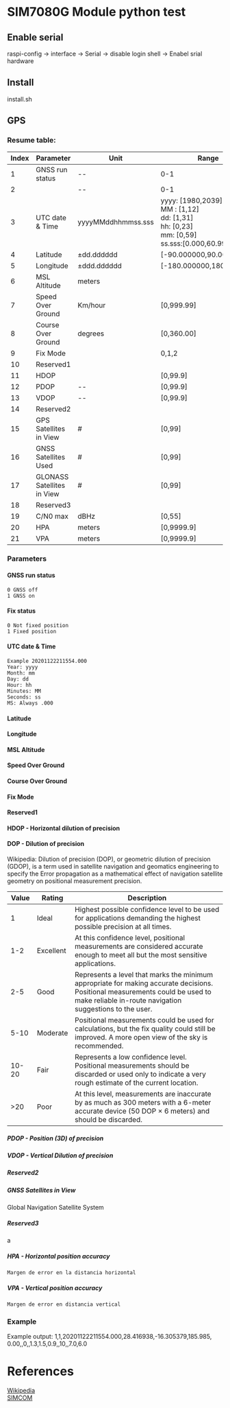 # SIM7080G Module python test

## Enable serial

raspi-config -> interface -> Serial -> disable login shell -> Enabel srial hardware


## Install

install.sh

## GPS

###	Resume table:
   
    
| Index | Parameter                  | Unit               | Range                                                                                | Length |
|-------|----------------------------|--------------------|--------------------------------------------------------------------------------------|--------|
| 1     | GNSS run status            | --                 | 0-1                                                                                  | 1      |
| 2     |                            | --                 | 0-1                                                                                  | 1      |
| 3     | UTC date & Time            | yyyyMMddhhmmss.sss | yyyy: [1980,2039] <br>MM : [1,12] <br>dd: [1,31] <br>hh: [0,23] <br>mm: [0,59] <br>ss.sss:[0.000,60.999] | 18     |
| 4     | Latitude                   | ±dd.dddddd         | [-90.000000,90.000000]                                                               | 10     |
| 5     | Longitude                  | ±ddd.dddddd        | [-180.000000,180.000000]                                                             | 11     |
| 6     | MSL Altitude               | meters             |                                                                                      | 8      |
| 7     | Speed Over Ground          | Km/hour            | [0,999.99]                                                                           | 6      |
| 8     | Course Over Ground         | degrees            | [0,360.00]                                                                           | 6      |
| 9     | Fix Mode                   |                    | 0,1,2                                                                                | 1      |
| 10    | Reserved1                  |                    |                                                                                      | 0      |
| 11    | HDOP                       |                    | [0,99.9]                                                                             | 4      |
| 12    | PDOP                       | --                 | [0,99.9]                                                                             | 4      |
| 13    | VDOP                       | --                 | [0,99.9]                                                                             | 4      |
| 14    | Reserved2                  |                    |                                                                                      | 0      |
| 15    | GPS Satellites in View     | #                  | [0,99]                                                                               | 2      |
| 16    | GNSS Satellites Used       | #                  | [0,99]                                                                               | 2      |
| 17    | GLONASS Satellites in View | #                  | [0,99]                                                                               | 2      |
| 18    | Reserved3                  |                    |                                                                                      |        |
| 19    | C/N0 max                   | dBHz               | [0,55]                                                                               | 2      |
| 20    | HPA                        | meters             | [0,9999.9]                                                                           | 6      |
| 21    | VPA                        | meters             | [0,9999.9]                                                                           | 6      |


### Parameters
#### GNSS run status
	0 GNSS off
	1 GNSS on
#### Fix status
	0 Not fixed position
	1 Fixed position
#### UTC date & Time
	Example 20201122211554.000
	Year: yyyy
	Month: mm
	Day: dd
	Hour: hh
	Minutes: MM
	Seconds: ss
	MS: Always .000
	
#### Latitude

#### Longitude
#### MSL Altitude
#### Speed Over Ground
#### Course Over Ground
#### Fix Mode
#### Reserved1
#### HDOP - Horizontal dilution of precision
#### DOP - Dilution of precision
Wikipedia: Dilution of precision (DOP), or geometric dilution of 
precision (GDOP), is a term used in satellite navigation and 
geomatics engineering to specify the Error propagation as a 
mathematical effect of navigation satellite geometry on positional 
measurement precision. 
    
|Value 	|Rating 	|Description
|-------|-----------|-----------------------------------------------------------------------|
|1 		|Ideal 		|Highest possible confidence level to be used for applications demanding the highest possible precision at all times.|
|1-2 	|Excellent 	|At this confidence level, positional measurements are considered accurate enough to meet all but the most sensitive applications.|
|2-5 	|Good 		|Represents a level that marks the minimum appropriate for making accurate decisions. Positional measurements could be used to make reliable in-route navigation suggestions to the user.|
|5-10 	|Moderate 	|Positional measurements could be used for calculations, but the fix quality could still be improved. A more open view of the sky is recommended.|
|10-20 	|Fair 		|Represents a low confidence level. Positional measurements should be discarded or used only to indicate a very rough estimate of the current location. |
|>20 	|Poor 		|At this level, measurements are inaccurate by as much as 300 meters with a 6-meter accurate device (50 DOP × 6 meters) and should be discarded. |

##### PDOP - Position (3D) of precision
##### VDOP - Vertical Dilution of precision
##### Reserved2
##### GNSS Satellites in View
 Global Navigation Satellite System
##### Reserved3
a
##### HPA - Horizontal position accuracy
	Margen de error en la distancia horizontal
##### VPA - Vertical position accuracy
	Margen de error en distancia vertical

### Example
Example output: 1,1,20201122211554.000,28.416938,-16.305379,185.985,
0.00,,0,,1.3,1.5,0.9,,10,,7.0,6.0
    
# References
[Wikipedia](https://en.wikipedia.org/wiki/Dilution_of_precision_(navigation)) \
[SIMCOM](https://simcom.ee/documents/SIM7060G/SIM7060%20Series_GNSS_Application%20Note_V1.03.pdf)
